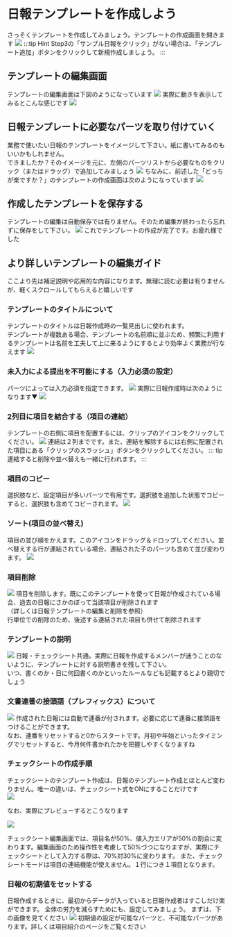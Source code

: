 
# 日報テンプレートを作成しよう
さっそくテンプレートを作成してみましょう。テンプレートの作成画面を開きます
![](./template/t3.png)
:::tip Hint
Step3の「サンプル日報をクリック」がない場合は、「テンプレート追加」ボタンをクリックして新規作成しましょう。
:::

## テンプレートの編集画面
テンプレートの編集画面は下図のようになっています
![](./template/t4.png)
実際に動きを表示してみるとこんな感じです
![](./template/t5.gif)

## 日報テンプレートに必要なパーツを取り付けていく
業務で使いたい日報のテンプレートをイメージして下さい。紙に書いてみるのもいいかもしれません。  
できましたか？そのイメージを元に、左側のパーツリストから必要なものをクリック（またはドラッグ）で追加してみましょう
![](./template/t6.png)
ちなみに、前述した「どっちが楽ですか？」のテンプレートの作成画面は次のようになっています
![](./template/t7.png)

## 作成したテンプレートを保存する
テンプレートの編集は自動保存では有りません。そのため編集が終わったら忘れずに保存をして下さい。
![](./template/t8.png)
これでテンプレートの作成が完了です。お疲れ様でした

## より詳しいテンプレートの編集ガイド<Badge text="応用編" type="warning" />
ここより先は補足説明や応用的な内容になります。無理に読む必要は有りませんが、軽くスクロールしてもらえると嬉しいです
### テンプレートのタイトルについて
テンプレートのタイトルは日報作成時の一覧見出しに使われます。  
テンプレートが複数ある場合、テンプレートの名前順に並ぶため、頻繁に利用するテンプレートは名前を工夫して上に来るようにするとより効率よく業務が行なえます
![](./template/t9.png)

### 未入力による提出を不可能にする（入力必須の設定）<Badge text="GOLD PLAN限定" type="warning" />
パーツによっては入力必須を指定できます。
![](./template/t10.png)
実際に日報作成時は次のようになります▼
![](./template/t11.png)

### 2列目に項目を結合する（項目の連結）
テンプレートの右側に項目を配置するには、クリップのアイコンをクリックしてください。
![](./template/t12.png)
連結は２列までです。また、連結を解除するには右側に配置された項目にある「クリップのスラッシュ」ボタンをクリックしてください。
::: tip
連結すると削除や並べ替えも一緒に行われます。
:::

### 項目のコピー
選択肢など、設定項目が多いパーツで有用です。選択肢を追加した状態でコピーすると、選択肢も含めてコピーされます。
![](./template/t13.png)

### ソート(項目の並べ替え)
項目の並び順をかえます。このアイコンをドラッグ＆ドロップしてください。並べ替えする行が連結されている場合、連結された子のパーツも含めて並び変わります。
![](./template/t14.png)


### 項目削除
![](./template/t15.png)
項目を削除します。既にこのテンプレートを使って日報が作成されている場合、過去の日報にさかのぼって当該項目が削除されます  
（詳しくは日報テンプレートの編集と削除を参照）  
行単位での削除のため、後述する連結された項目も併せて削除されます

### テンプレートの説明
![](./template/t16.png)
日報・チェックシート共通。実際に日報を作成するメンバーが迷うことのないように、テンプレートに対する説明書きを残して下さい。  
 いつ、書くのか・日に何回書くのかといったルールなども記載するとより親切でしょう

<h3 id="sequencial">文書連番の接頭語（プレフィックス）について</h3>

![](./template/t17.png)
作成された日報には自動で連番が付されます。必要に応じて連番に接頭語をつけることができます。  
なお、連番をリセットすると0からスタートです。月初や年始といったタイミングでリセットすると、今月何件書かれたかを把握しやすくなりますね

<h3 id="checksheet">チェックシートの作成手順</h3>

チェックシートのテンプレート作成は、日報のテンプレート作成とほとんど変わりません。唯一の違いは、チェックシート式をONにすることだけです  
![](./template/t18.png)  

なお、実際にプレビューするとこうなります  

![](./template/t19.png)  

チェックシート編集画面では、項目名が50%、値入力エリアが50%の割合に変わります。編集画面のため操作性を考慮して50%づつになりますが、実際にチェックシートとして入力する際は、70%対30%に変わります。 また、チェックシートモードは項目の連結機能が使えません。１行につき１項目となります。

### 日報の初期値をセットする
日報作成するときに、最初からデータが入っていると日報作成者はすこしだけ楽ができます。 全体の労力を減らすためにも、設定してみましょう。 まずは、下の画像を見てください
![](./template/t20.png)
初期値の設定が可能なパーツと、不可能なパーツがあります。詳しくは項目紹介のページをご覧ください
